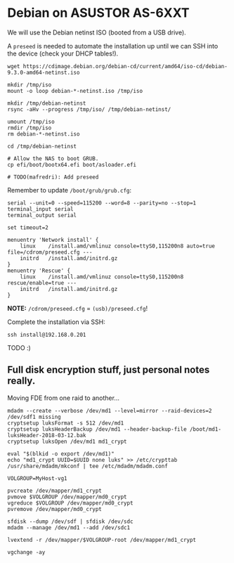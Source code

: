 # Debian on ASUSTOR AS-6XXT

We will use the Debian netinst ISO (booted from a USB drive).

A `preseed` is needed to automate the installation up until we can SSH into the device (check your DHCP tables!).

```
wget https://cdimage.debian.org/debian-cd/current/amd64/iso-cd/debian-9.3.0-amd64-netinst.iso

mkdir /tmp/iso
mount -o loop debian-*-netinst.iso /tmp/iso

mkdir /tmp/debian-netinst
rsync -aHv --progress /tmp/iso/ /tmp/debian-netinst/

umount /tmp/iso
rmdir /tmp/iso
rm debian-*-netinst.iso

cd /tmp/debian-netinst

# Allow the NAS to boot GRUB.
cp efi/boot/bootx64.efi boot/asloader.efi

# TODO(mafredri): Add preseed
```

Remember to update `/boot/grub/grub.cfg`:

```
serial --unit=0 --speed=115200 --word=8 --parity=no --stop=1
terminal_input serial
terminal_output serial

set timeout=2

menuentry 'Network install' {
    linux    /install.amd/vmlinuz console=ttyS0,115200n8 auto=true file=/cdrom/preseed.cfg ---
    initrd   /install.amd/initrd.gz
}
menuentry 'Rescue' {
    linux    /install.amd/vmlinuz console=ttyS0,115200n8 rescue/enable=true ---
    initrd   /install.amd/initrd.gz
}
```

**NOTE:** `/cdrom/preseed.cfg` = `(usb)/preseed.cfg`!

Complete the installation via SSH:

```
ssh install@192.168.0.201
```

TODO :)

## Full disk encryption stuff, just personal notes really.

Moving FDE from one raid to another...

```
mdadm --create --verbose /dev/md1 --level=mirror --raid-devices=2 /dev/sdf1 missing
cryptsetup luksFormat -s 512 /dev/md1
cryptsetup luksHeaderBackup /dev/md1 --header-backup-file /boot/md1-luksHeader-2018-03-12.bak
cryptsetup luksOpen /dev/md1 md1_crypt

eval "$(blkid -o export /dev/md1)"
echo "md1_crypt UUID=$UUID none luks" >> /etc/crypttab
/usr/share/mdadm/mkconf | tee /etc/mdadm/mdadm.conf

VOLGROUP=MyHost-vg1

pvcreate /dev/mapper/md1_crypt
pvmove $VOLGROUP /dev/mapper/md0_crypt
vgreduce $VOLGROUP /dev/mapper/md0_crypt
pvremove /dev/mapper/md0_crypt

sfdisk --dump /dev/sdf | sfdisk /dev/sdc
mdadm --manage /dev/md1 --add /dev/sdc1

lvextend -r /dev/mapper/$VOLGROUP-root /dev/mapper/md1_crypt

vgchange -ay
```
